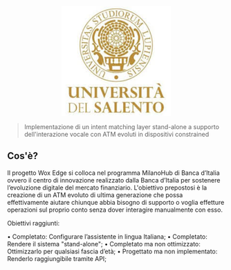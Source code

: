 <div align="center">
    <a href="https://www.unisalento.it">
        <img src="imgReadme/unilogo.jpg" width="50%" height="50%" >
    </a>
</div>

> Implementazione di un intent matching layer stand-alone a supporto dell'interazione vocale con ATM evoluti in dispositivi constrained 

## Cos'è? 

Il progetto Wox Edge si colloca nel programma MilanoHub di Banca d’Italia ovvero il centro di innovazione realizzato dalla Banca d’Italia per sostenere l’evoluzione digitale del mercato finanziario. L'obiettivo prepostosi è la creazione di un ATM evoluto di ultima generazione che possa effettivamente aiutare chiunque abbia bisogno di supporto o voglia effetture operazioni sul proprio conto senza dover interagire manualmente con esso.

Obiettivi raggiunti:

• Completato: Configurare l’assistente in lingua Italiana;
• Completato: Rendere il sistema "stand-alone";
• Completato ma non ottimizzato: Ottimizzarlo per qualsiasi fascia d’età;
• Progettato ma non implementato: Renderlo raggiungibile tramite API;

